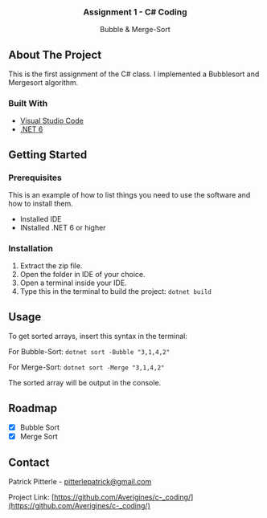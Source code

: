 <h3 align="center">Assignment 1 - C# Coding</h3>

  <p align="center">
    Bubble & Merge-Sort


## About The Project

This is the first assignment of the C# class. I implemented a Bubblesort and Mergesort algorithm.


### Built With

* [Visual Studio Code](https://code.visualstudio.com/)
* [.NET 6](https://dotnet.microsoft.com/en-us/)


## Getting Started

### Prerequisites

This is an example of how to list things you need to use the software and how to install them.
* Installed IDE
* INstalled .NET 6 or higher


### Installation

1. Extract the zip file.
2. Open the folder in IDE of your choice.
3. Open a terminal inside your IDE.
4. Type this in the terminal to build the project: ``dotnet build ``


## Usage

To get sorted arrays, insert this syntax in the terminal:

For Bubble-Sort:
``dotnet sort -Bubble "3,1,4,2"``

For Merge-Sort:
``dotnet sort -Merge "3,1,4,2"``

The sorted array will be output in the console.


## Roadmap

- [x] Bubble Sort
- [x] Merge Sort

<!-- See the [open issues](https://github.com/github_username/repo_name/issues) for a full list of proposed features (and known issues). -->


## Contact

Patrick Pitterle - pitterlepatrick@gmail.com

Project Link: [https://github.com/Averigines/c-_coding/](https://github.com/Averigines/c-_coding/)